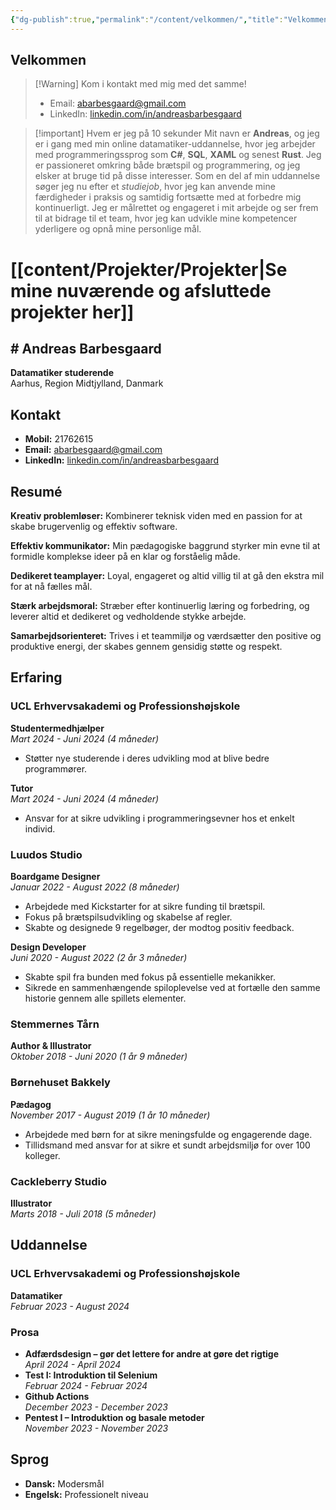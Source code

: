 ```yaml
---
{"dg-publish":true,"permalink":"/content/velkommen/","title":"Velkommen","tags":["gardenEntry"]}
---
```


## Velkommen
> [!Warning] Kom i kontakt med mig med det samme!
> - Email: [abarbesgaard@gmail.com](mailto:abarbesgaard@gmail.com)
> - LinkedIn: [linkedin.com/in/andreasbarbesgaard](https://www.linkedin.com/in/andreasbarbesgaard)

> [!important] Hvem er jeg på 10 sekunder
> Mit navn er **Andreas**, og jeg er i gang med min online datamatiker-uddannelse, hvor jeg arbejder med programmeringssprog som **C#**, **SQL**, **XAML** og senest **Rust**. Jeg er passioneret omkring både brætspil og programmering, og jeg elsker at bruge tid på disse interesser. Som en del af min uddannelse søger jeg nu efter et *studiejob*, hvor jeg kan anvende mine færdigheder i praksis og samtidig fortsætte med at forbedre mig kontinuerligt. Jeg er målrettet og engageret i mit arbejde og ser frem til at bidrage til et team, hvor jeg kan udvikle mine kompetencer yderligere og opnå mine personlige mål.


# [[content/Projekter/Projekter\|Se mine nuværende og afsluttede projekter her]]
## # Andreas Barbesgaard
**Datamatiker studerende**  
Aarhus, Region Midtjylland, Danmark  

## Kontakt
- **Mobil:** 21762615
- **Email:** [abarbesgaard@gmail.com](mailto:abarbesgaard@gmail.com)
- **LinkedIn:** [linkedin.com/in/andreasbarbesgaard](https://www.linkedin.com/in/andreasbarbesgaard)

## Resumé
**Kreativ problemløser:** Kombinerer teknisk viden med en passion for at skabe brugervenlig og effektiv software.

**Effektiv kommunikator:** Min pædagogiske baggrund styrker min evne til at formidle komplekse ideer på en klar og forståelig måde.

**Dedikeret teamplayer:** Loyal, engageret og altid villig til at gå den ekstra mil for at nå fælles mål.

**Stærk arbejdsmoral:** Stræber efter kontinuerlig læring og forbedring, og leverer altid et dedikeret og vedholdende stykke arbejde.

**Samarbejdsorienteret:** Trives i et teammiljø og værdsætter den positive og produktive energi, der skabes gennem gensidig støtte og respekt.

## Erfaring
### UCL Erhvervsakademi og Professionshøjskole
**Studentermedhjælper**  
*Mart 2024 - Juni 2024 (4 måneder)*  
- Støtter nye studerende i deres udvikling mod at blive bedre programmører.

**Tutor**  
*Mart 2024 - Juni 2024 (4 måneder)*  
- Ansvar for at sikre udvikling i programmeringsevner hos et enkelt individ.

### Luudos Studio
**Boardgame Designer**  
*Januar 2022 - August 2022 (8 måneder)*  
- Arbejdede med Kickstarter for at sikre funding til brætspil.
- Fokus på brætspilsudvikling og skabelse af regler.
- Skabte og designede 9 regelbøger, der modtog positiv feedback.

**Design Developer**  
*Juni 2020 - August 2022 (2 år 3 måneder)*  
- Skabte spil fra bunden med fokus på essentielle mekanikker.
- Sikrede en sammenhængende spiloplevelse ved at fortælle den samme historie gennem alle spillets elementer.

### Stemmernes Tårn
**Author & Illustrator**  
*Oktober 2018 - Juni 2020 (1 år 9 måneder)*

### Børnehuset Bakkely
**Pædagog**  
*November 2017 - August 2019 (1 år 10 måneder)*  
- Arbejdede med børn for at sikre meningsfulde og engagerende dage.
- Tillidsmand med ansvar for at sikre et sundt arbejdsmiljø for over 100 kolleger.

### Cackleberry Studio
**Illustrator**  
*Marts 2018 - Juli 2018 (5 måneder)*

## Uddannelse
### UCL Erhvervsakademi og Professionshøjskole
**Datamatiker**  
*Februar 2023 - August 2024*

### Prosa
- **Adfærdsdesign – gør det lettere for andre at gøre det rigtige**  
  *April 2024 - April 2024*
- **Test I: Introduktion til Selenium**  
  *Februar 2024 - Februar 2024*
- **Github Actions**  
  *December 2023 - December 2023*
- **Pentest I – Introduktion og basale metoder**  
  *November 2023 - November 2023*

## Sprog
- **Dansk:** Modersmål
- **Engelsk:** Professionelt niveau


